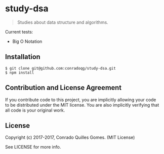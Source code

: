 # study-dsa
> Studies about data structure and algorithms.

Current tests:
* Big O Notation

## Installation
    $ git clone git@github.com:conradoqg/study-dsa.git
    $ npm install    

## Contribution and License Agreement

If you contribute code to this project, you are implicitly allowing your code
to be distributed under the MIT license. You are also implicitly verifying that
all code is your original work.

## License

Copyright (c) 2017-2017, Conrado Quilles Gomes. (MIT License)

See LICENSE for more info.
